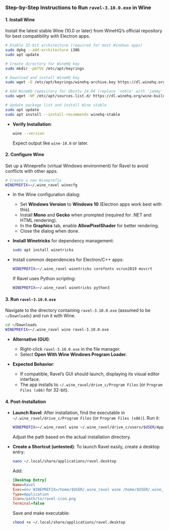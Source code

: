 

### Step-by-Step Instructions to Run `ravel-3.10.0.exe` in Wine

#### 1. Install Wine
Install the latest stable Wine (10.0 or later) from WineHQ’s official repository for best compatibility with Electron apps.[](https://ubuntuhandbook.org/index.php/2022/04/wine-ubuntu-2204-windows-apps/)[](https://www.omgubuntu.co.uk/2023/01/install-wine-on-ubuntu)

```bash
# Enable 32-bit architecture (required for most Windows apps)
sudo dpkg --add-architecture i386
sudo apt update

# Create directory for WineHQ key
sudo mkdir -pm755 /etc/apt/keyrings

# Download and install WineHQ key
sudo wget -O /etc/apt/keyrings/winehq-archive.key https://dl.winehq.org/wine-builds/winehq.key

# Add WineHQ repository for Ubuntu 24.04 (replace 'noble' with 'jammy' for 22.04 or 'focal' for 20.04)
sudo wget -NP /etc/apt/sources.list.d/ https://dl.winehq.org/wine-builds/ubuntu/dists/noble/winehq-noble.sources

# Update package list and install Wine stable
sudo apt update
sudo apt install --install-recommends winehq-stable
```

- **Verify Installation**:
  ```bash
  wine --version
  ```
  Expect output like `wine-10.0` or later.

#### 2. Configure Wine
Set up a Wineprefix (virtual Windows environment) for Ravel to avoid conflicts with other apps.[](https://www.wikihow.com/Use-Wine-on-Linux)[](https://linuxhint.com/wine_ubuntu_install_configure/)

```bash
# Create a new Wineprefix
WINEPREFIX=~/.wine_ravel winecfg
```

- In the Wine configuration dialog:
  - Set **Windows Version** to **Windows 10** (Electron apps work best with this).[](https://askubuntu.com/questions/1057339/how-to-configure-wine-to-use-windows-8-or-10)
  - Install **Mono** and **Gecko** when prompted (required for .NET and HTML rendering).
  - In the **Graphics** tab, enable **AllowPixelShader** for better rendering.
  - Close the dialog when done.

- **Install Winetricks** for dependency management:
  ```bash
  sudo apt install winetricks
  ```

- Install common dependencies for Electron/C++ apps:
  ```bash
  WINEPREFIX=~/.wine_ravel winetricks corefonts vcrun2019 msvcrt
  ```
  If Ravel uses Python scripting:
  ```bash
  WINEPREFIX=~/.wine_ravel winetricks python3
  ```

#### 3. Run `ravel-3.10.0.exe`
Navigate to the directory containing `ravel-3.10.0.exe` (assumed to be `~/Downloads`) and run it with Wine.[](https://www.wikihow.com/Use-Wine-on-Linux)[](https://www.zdnet.com/article/how-to-easily-run-windows-apps-on-linux-with-wine/)

```bash
cd ~/Downloads
WINEPREFIX=~/.wine_ravel wine ravel-3.10.0.exe
```

- **Alternative (GUI)**:
  - Right-click `ravel-3.10.0.exe` in the file manager.
  - Select **Open With Wine Windows Program Loader**.

- **Expected Behavior**:
  - If compatible, Ravel’s GUI should launch, displaying its visual editor interface.
  - The app installs to `~/.wine_ravel/drive_c/Program Files` (or `Program Files (x86)` for 32-bit).

#### 4. Post-Installation
- **Launch Ravel**:
  After installation, find the executable in `~/.wine_ravel/drive_c/Program Files` (or `Program Files (x86)`). Run it:
  ```bash
  WINEPREFIX=~/.wine_ravel wine ~/.wine_ravel/drive_c/users/$USER/AppData/Local/Programs/ravel/ravel.exe
  ```
  Adjust the path based on the actual installation directory.

- **Create a Shortcut (untested)**:
  To launch Ravel easily, create a desktop entry:
  ```bash
  nano ~/.local/share/applications/ravel.desktop
  ```
  Add:
  ```ini
  [Desktop Entry]
  Name=Ravel
  Exec=env WINEPREFIX=/home/$USER/.wine_ravel wine /home/$USER/.wine_ravel/drive_c/Program\ Files/Ravel/ravel.exe
  Type=Application
  Icon=/path/to/ravel-icon.png
  Terminal=false
  ```
  Save and make executable:
  ```bash
  chmod +x ~/.local/share/applications/ravel.desktop
  ```

